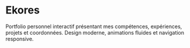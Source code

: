 # Ekores
Portfolio personnel interactif présentant mes compétences, expériences, projets et coordonnées. Design moderne, animations fluides et navigation responsive.
